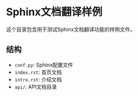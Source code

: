 # Sphinx文档翻译样例

这个目录包含用于测试Sphinx文档翻译功能的样例文件。

## 结构

- `conf.py`: Sphinx配置文件
- `index.rst`: 首页文档
- `intro.rst`: 介绍文档
- `api/`: API文档目录
